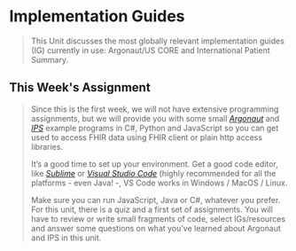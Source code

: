 # Implementation Guides

>This Unit discusses the most globally relevant implementation guides (IG) currently in use: Argonaut/US CORE and International Patient Summary.


## This Week's Assignment

>Since this is the first week, we will not have extensive programming assignments, but we will 
>provide you with some small [*Argonaut*](https://www.hl7.org/implement/standards/fhir/2015Jan/argonauts.html) and [*IPS*](https://www.hl7.org/fhir/uv/ips/) example programs in C#, Python and JavaScript so 
>you can get used to access FHIR data using FHIR client or plain http access libraries. 
>
>It’s a good time to set up your environment. Get a good code editor, like [*Sublime*](https://www.sublimetext.com/download) or [*Visual Studio Code*](https://code.visualstudio.com/) (highly recommended for all the platforms - even Java! -, VS Code works in Windows /
>MacOS / Linux.
>
>Make sure you can run JavaScript, Java or C#, whatever you prefer.
>For this unit, there is a quiz and a first set of assignments. 
>You will have to review or write small fragments of code, select IGs/resources and answer some 
>questions on what you’ve learned about Argonaut and IPS in this unit.